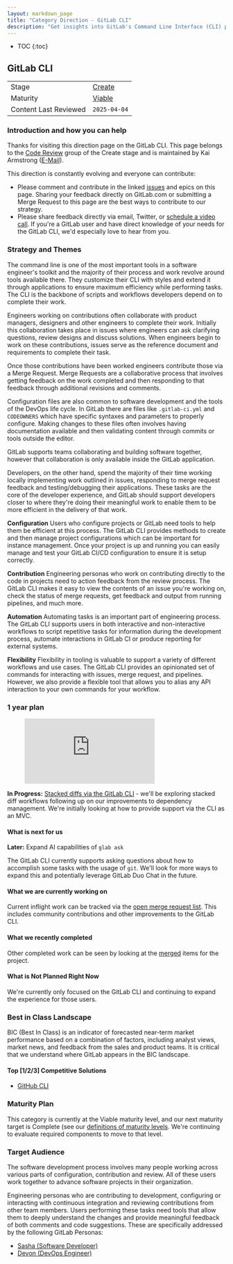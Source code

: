 ```yaml
---
layout: markdown_page
title: "Category Direction - GitLab CLI"
description: "Get insights into GitLab's Command Line Interface (CLI) plans, providing developers with a powerful tool to interact with GitLab from the terminal."
---
```


- TOC
{:toc}

## GitLab CLI

|                       |                                  |
|-----------------------|----------------------------------|
| Stage                 | [Create](/direction/dev/#create) |
| Maturity              | [Viable](/direction/#maturity)   |
| Content Last Reviewed | `2025-04-04`                     |

### Introduction and how you can help

Thanks for visiting this direction page on the GitLab CLI. This page belongs to the [Code Review](https://handbook.gitlab.com/handbook/product/categories/#code-review-group) group of the Create stage and is maintained by Kai Armstrong ([E-Mail](mailto:karmstrong@gitlab.com)).

This direction is constantly evolving and everyone can contribute:

- Please comment and contribute in the linked [issues](https://gitlab.com/gitlab-org/cli/-/issues) and epics on this page. Sharing your feedback directly on GitLab.com  or submitting a Merge Request to this page are the best ways to contribute to our strategy.
- Please share feedback directly via email, Twitter, or [schedule a video call](https://calendly.com/gitlabkai). If you're a GitLab user and have direct knowledge of your needs for the GitLab CLI, we'd especially love to hear from you.

### Strategy and Themes
<!-- Describe your category. Capture the main problems to be solved in market (themes). Describe how you intend to solve these with GitLab (strategy). Provide enough context that someone unfamiliar with the details of the category can understand what is being discussed. -->

The command line is one of the most important tools in a software engineer's toolkit and the majority of their process and work revolve around tools available there. They customize their CLI with styles and extend it through applications to ensure maximum efficiency while performing tasks. The CLI is the backbone of scripts and workflows developers depend on to complete their work.

Engineers working on contributions often collaborate with product managers, designers and other engineers to complete their work. Initially this collaboration takes place in issues where engineers can ask clarifying questions, review designs and discuss solutions. When engineers begin to work on these contributions, issues serve as the reference document and requirements to complete their task.

Once those contributions have been worked engineers contribute those via a Merge Request. Merge Requests are a collaborative process that involves getting feedback on the work completed and then responding to that feedback through additional revisions and comments.

Configuration files are also common to software development and the tools of the DevOps life cycle. In GitLab there are files like `.gitlab-ci.yml` and `CODEOWNERS` which have specific syntaxes and parameters to properly configure. Making changes to these files often involves having documentation available and then validating content through commits or tools outside the editor.

GitLab supports teams collaborating and building software together, however that collaboration is only available inside the GitLab application.

Developers, on the other hand, spend the majority of their time working locally implementing work outlined in issues, responding to merge request feedback and testing/debugging their applications. These tasks are the core of the developer experience, and GitLab should support developers closer to where they're doing their meaningful work to enable them to be more efficient in the delivery of that work.

**Configuration**
Users who configure projects or GitLab need tools to help them be efficient at this process. The GitLab CLI provides methods to create and then manage project configurations which can be important for instance management. Once your project is up and running you can easily manage and test your GitLab CI/CD configuration to ensure it is setup correctly.

**Contribution**
Engineering personas who work on contributing directly to the code in projects need to action feedback from the review process. The GitLab CLI makes it easy to view the contents of an issue you're working on, check the status of merge requests, get feedback and output from running pipelines, and much more.

**Automation**
Automating tasks is an important part of engineering process. The GitLab CLI supports users in both interactive and non-interactive workflows to script repetitive tasks for information during the development process, automate interactions in GitLab CI or produce reporting for external systems.

**Flexibility**
Flexibility in tooling is valuable to support a variety of different workflows and use cases. The GitLab CLI provides an opinionated set of commands for interacting with issues, merge request, and pipelines. However, we also provide a flexible tool that allows you to alias any API interaction to your own commands for your workflow.

### 1 year plan
<!--
1 year plan for what we will be working on linked to up-to-date epics. This section will be most similar to a "road-map". Items in this section should be linked to issues or epics that are up to date. Indicate relative priority of initiatives in this section so that the audience understands the sequence in which you intend to work on them.
 -->

<figure class="video_container">
  <iframe src="https://www.youtube.com/embed/9_EtQ2f0TCk" frameborder="0" allowfullscreen="true"> </iframe>
</figure>

**In Progress:** [Stacked diffs via the GitLab CLI](https://gitlab.com/groups/gitlab-org/-/epics/12025) - we'll be exploring stacked diff workflows following up on our improvements to dependency management. We're initially looking at how to provide support via the CLI as an MVC.

#### What is next for us
<!-- This is a 3 month look ahead for the next iteration that you have planned for the category. This section must provide links to issues or
or to [epics](https://handbook.gitlab.com/handbook/product/product-processes/#epics-for-a-single-iteration) that are scoped to a single iteration. Please do not link to giant epics that lack clarity on what is next. -->

**Later:** Expand AI capabilities of `glab ask`

The GitLab CLI currently supports asking questions about how to accomplish some tasks with the usage of `git`. We'll look for more ways to expand this and potentially leverage GitLab Duo Chat in the future.

#### What we are currently working on
<!-- Scoped to the current month. This section can contain the items that you choose to highlight on the kickoff call. Only link to issues, not Epics.  -->

Current inflight work can be tracked via the [open merge request list](https://gitlab.com/gitlab-org/cli/-/merge_requests?scope=all&state=opened). This includes community contributions and other improvements to the GitLab CLI.

#### What we recently completed
<!-- Lookback limited to 3 months. -->

Other completed work can be seen by looking at the [merged](https://gitlab.com/gitlab-org/cli/-/merge_requests?scope=all&state=merged) items for the project.

#### What is Not Planned Right Now
<!--  Often it's just as important to talk about what you're not doing as it is to
discuss what you are. This section should include items that people might hope or think
we are working on as part of the category, but aren't, and it should help them understand why that's the case.
Also, thinking through these items can often help you catch something that you should
in fact do. We should limit this to a few items that are at a high enough level so
someone with not a lot of detailed information about the product can understand -->

We're currently only focused on the GitLab CLI and continuing to expand the experience for those users.

### Best in Class Landscape
<!-- Summary of the competitive landscape for top 3 competitors. Identification of the competitor which we consider to be "Best in Class" and why. Link to epics/issues that would close the gaps between and us and that competitor.

(For non-marketing categories this section is optional)
-->

BIC (Best In Class) is an indicator of forecasted near-term market performance based on a combination of factors, including analyst views, market news, and feedback from the sales and product teams. It is critical that we understand where GitLab appears in the BIC landscape.

<!-- #### Key Capabilities -->
<!-- For this product area, these are the capabilities a best-in-class solution should provide -->

<!-- #### Roadmap -->
<!-- Key deliverables we're focusing on to build a BIC solution. List the epics by title and link to the epic in GitLab. Minimize additional description here so that the epics can remain the SSOT. -->

#### Top [1/2/3] Competitive Solutions
<!-- PMs can choose to highlight a primary BIC competitor--or more, if no single clear winner in the category exists; in this section we should indicate: 1. name of competitive product, 2. links to marketing website and documentation, 3. why we view them as the primary BIC competitor -->

- [GitHub CLI](https://cli.github.com/)

### Maturity Plan
<!-- It's important your users know where you're headed next. The maturity plan section captures this by showing what's required to achieve the next level. The
section should follow this format:

This category is currently at the XXXX maturity level, and our next maturity target is YYYY (see our [definitions of maturity levels](https://about.gitlab.com/direction/#maturity).

- Link to maturity epic if you are using one, otherwise list issues with maturity::YYYY labels)

(For non-marketing categories this section is optional)  -->

This category is currently at the Viable maturity level, and our next maturity target is Complete (see our [definitions of maturity levels](https://about.gitlab.com/direction/#maturity). We're continuing to evaluate required components to move to that level.

### Target Audience
<!--
List the personas (https://handbook.gitlab.com/handbook/marketing/strategic-marketing/roles-personas#user-personas) involved in this category.

Look for differences in user's goals or uses that would affect their use of the product. Separate users and customers into different types based on those differences that make a difference.
-->

The software development process involves many people working across various parts of configuration, contribution and review. All of these users work together to advance software projects in their organization.

Engineering personas who are contributing to development, configuring or interacting with continuous integration and reviewing contributions from other team members. Users performing these tasks need tools that allow them to deeply understand the changes and provide meaningful feedback of both comments and code suggestions. These are specifically addressed by the following GitLab Personas:

- [Sasha (Software Developer)](https://handbook.gitlab.com/handbook/product/personas/#sasha-software-developer)
- [Devon (DevOps Engineer)](https://handbook.gitlab.com/handbook/product/personas/#devon-devops-engineer)
